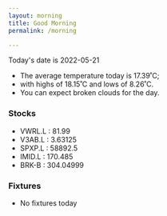 ```yaml
---
layout: morning
title: Good Morning
permalink: /morning

---
```


<!-- weather_marker starts -->
<p>Today's date is 2022-05-21</p><ul>
<li>The average temperature today is 17.39˚C;</li>
<li>with highs of 18.15˚C and lows of 8.26˚C.</li>
<li>You can expect broken clouds for the day.</li>
</ul>
<!-- weather_marker ends -->

<h3>Stocks</h3>

<!-- stocks_marker starts -->
<ul>
<li>VWRL.L : 81.99</li>
<li>V3AB.L : 3.63125</li>
<li>SPXP.L : 58892.5</li>
<li>IMID.L : 170.485</li>
<li>BRK-B : 304.04999</li>
</ul>
<!-- stocks_marker ends -->

<h3>Fixtures</h3>

<!-- sports_marker starts -->
<ul>
<li>No fixtures today</li></ul>
<!-- sports_marker ends -->
